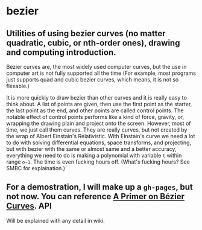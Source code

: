 bezier
======

Utilities of using bezier curves (no matter quadratic, cubic, or nth-order ones), drawing and computing
introduction.
------------
Bezier curves are, the most widely used computer curves, but the use in computer art is not fully supported all the time (For example, most programs just supports quad and cubic bezier curves, which means, it is not so flexable.)

It is more quickly to draw bezier than other curves and it is really easy to think about. A list of points are given, then use the first point as the starter, the last point as the end, and other points are called control points. The notable effect of control points performs like a kind of force, gravity, or, wrapping the drawing plain and project onto the screen. However, most of time, we just call them curves. They are really curves, but not created by the wrap of Albert Einstain's Relativistic. With Einstain's curve we need a lot to do with solving differential equations, space transforms, and projecting, but with bezier with the same or almost same and a better accuracy, everything we need to do is making a polynomial with variable `t` within range `o~1`. The time is even fucking hours off. (What's fucking hours? See SMBC for explaination.)

For a demostration, I will make up a `gh-pages`, but not now. You can reference [A Primer on Bézier Curves](http://pomax.github.io/bezierinfo/).
API
---

Will be explained with any detail in wiki.
